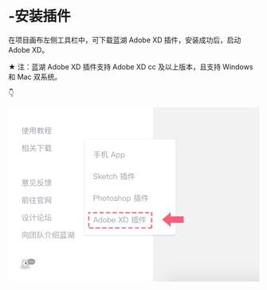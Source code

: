 # -安装插件

在项目画布左侧工具栏中，可下载蓝湖 Adobe XD 插件，安装成功后，启动 Adobe XD。



★ 注：蓝湖 Adobe XD 插件支持 Adobe XD cc 及以上版本，且支持 Windows 和 Mac 双系统。

👇

![](../../../.gitbook/assets/1%20%287%29.png)

